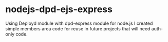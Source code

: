 # nodejs-dpd-ejs-express
Using Deployd module with dpd-express module for node.js I created simple members area code for reuse in future projects that will need auth-only code.